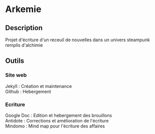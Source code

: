 # Arkemie

## Description

Projet d'écriture d'un receuil de nouvelles dans un univers steampunk remplis d'alchimie  

## Outils 

### Site web

Jekyll : Création et maintenance  
Github : Hebergement   

### Ecriture

Google Doc : Edition et hebergement des brouillons  
Antidote : Corrections et amélioration de l'écriture  
Mindomo : Mind map pour l'écriture des affaires  
